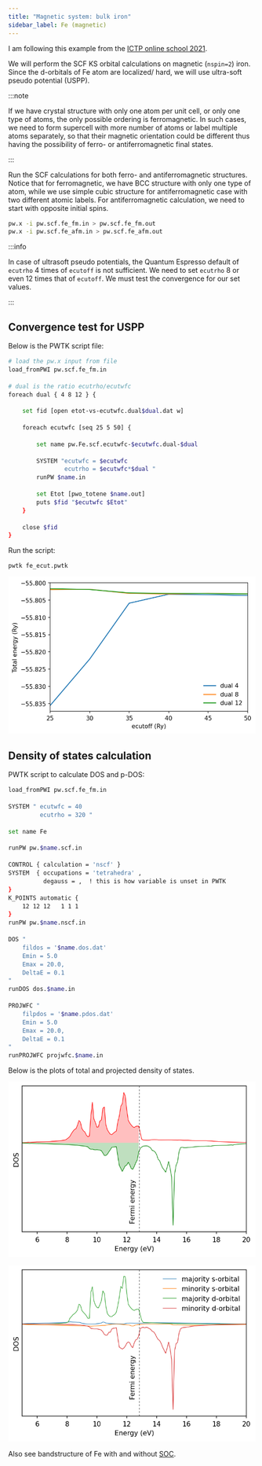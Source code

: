 ```yaml
---
title: "Magnetic system: bulk iron"
sidebar_label: Fe (magnetic)
---
```

I am following this example from the [ICTP online school 2021](
https://gitlab.com/QEF/materials-for-max-qe2021-online-school).

We will perform the SCF KS orbital calculations on magnetic (`nspin=2`) iron.
Since the d-orbitals of Fe atom are localized/ hard, we will use ultra-soft
pseudo potential (USPP).

:::note

If we have crystal structure with only one atom per unit cell, or only one type
of atoms, the only possible ordering is ferromagnetic. In such cases, we need to
form supercell with more number of atoms or label multiple atoms separately, so
that their magnetic orientation could be different thus having the possibility
of ferro- or antiferromagnetic final states.

:::

Run the SCF calculations for both ferro- and antiferromagnetic structures.
Notice that for ferromagnetic, we have BCC structure with only one type of atom,
while we use simple cubic structure for antiferromagnetic case with two
different atomic labels. For antiferromagnetic calculation, we need to start
with opposite initial spins.

```bash
pw.x -i pw.scf.fe_fm.in > pw.scf.fe_fm.out
pw.x -i pw.scf.fe_afm.in > pw.scf.fe_afm.out
```

:::info

In case of ultrasoft pseudo potentials, the Quantum Espresso default of
`ecutrho` 4 times of `ecutoff` is not sufficient. We need to set `ecutrho` 8 or
even 12 times that of `ecutoff`. We must test the convergence for our set
values.

:::

## Convergence test for USPP
Below is the PWTK script file:
```bash title="src/fe/fe_ecut.pwtk"
# load the pw.x input from file
load_fromPWI pw.scf.fe_fm.in

# dual is the ratio ecutrho/ecutwfc
foreach dual { 4 8 12 } {

    set fid [open etot-vs-ecutwfc.dual$dual.dat w]

    foreach ecutwfc [seq 25 5 50] {

        set name pw.Fe.scf.ecutwfc-$ecutwfc.dual-$dual

        SYSTEM "ecutwfc = $ecutwfc
                ecutrho = $ecutwfc*$dual "
        runPW $name.in

        set Etot [pwo_totene $name.out]
        puts $fid "$ecutwfc $Etot"
    }

    close $fid
}
```

Run the script:
```bash
pwtk fe_ecut.pwtk
```

![Fe convergence](/img/fe-convergence.png)

## Density of states calculation

PWTK script to calculate DOS and p-DOS:
```bash
load_fromPWI pw.scf.fe_fm.in

SYSTEM " ecutwfc = 40
         ecutrho = 320 "

set name Fe

runPW pw.$name.scf.in

CONTROL { calculation = 'nscf' }
SYSTEM  { occupations = 'tetrahedra' ,
          degauss = ,  ! this is how variable is unset in PWTK
}
K_POINTS automatic {
    12 12 12   1 1 1
}
runPW pw.$name.nscf.in

DOS "
    fildos = '$name.dos.dat'
    Emin = 5.0
    Emax = 20.0,
    DeltaE = 0.1
"
runDOS dos.$name.in

PROJWFC "
    filpdos = '$name.pdos.dat'
    Emin = 5.0
    Emax = 20.0,
    DeltaE = 0.1
"
runPROJWFC projwfc.$name.in
```

Below is the plots of total and projected density of states.

![density of states](/img/fe-dos.png)

![projected density of states](/img/fe-pdos.png)

Also see bandstructure of Fe with and without [SOC](
soc#bandstructure-of-fe-with-soc).
